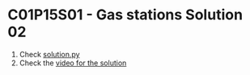 # C01P15S01 - Gas stations Solution 02

1. Check [solution.py](./solution.py)
1. Check the [video for the solution](https://youtu.be/mlPfHta9Lus)
